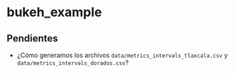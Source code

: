 # bukeh_example

## Pendientes
- ¿Cómo generamos los archivos `data/metrics_intervals_tlaxcala.csv` y `data/metrics_intervals_dorados.csv`?